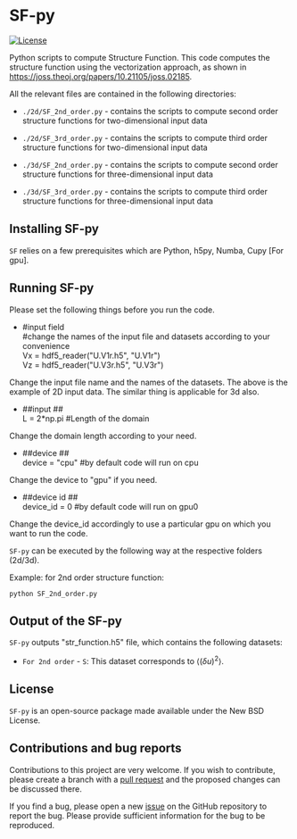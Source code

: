 # SF-py

[![License](https://img.shields.io/badge/License-BSD%203--Clause-blue.svg)](https://opensource.org/licenses/BSD-3-Clause)
 
 Python scripts to compute Structure Function. This code computes the structure function using the vectorization approach, as shown in https://joss.theoj.org/papers/10.21105/joss.02185. 


 All the relevant files are contained in the following directories: 

* ``./2d/SF_2nd_order.py`` - contains the scripts to compute second order structure functions for two-dimensional input data

* ``./2d/SF_3rd_order.py`` - contains the scripts to compute third order structure functions for two-dimensional input data

* ``./3d/SF_2nd_order.py`` - contains the scripts to compute second order structure functions for three-dimensional input data

* ``./3d/SF_3rd_order.py`` - contains the scripts to compute third order structure functions for three-dimensional input data

 

## Installing SF-py

``SF`` relies on a few prerequisites which are Python, h5py, Numba, Cupy [For gpu]. 



## Running SF-py

Please set the following things before you run the code. 

*   
    #input field <br>
    #change the names of the input file and datasets according to your convenience <br>
    Vx = hdf5_reader("U.V1r.h5", "U.V1r") <br>
    Vz = hdf5_reader("U.V3r.h5", "U.V3r") <br>

Change the input file name and the names of the datasets. The above is the example of 2D input data. The similar thing is applicable for 3d also. 

* 
    ##input ## <br>
    L = 2\*np.pi #Length of the domain <br>

Change the domain length according to your need. 


* 
    ##device ## <br>
    device = "cpu" #by default code will run on cpu <br>

Change the device to "gpu" if you need.


* 
    ##device id ## <br>
    device_id = 0 #by default code will run on gpu0 <br>

Change the device_id accordingly to use a particular gpu on which you want to run the code.


``SF-py`` can be executed by the following way at the respective folders (2d/3d).

Example: for 2nd order structure function:

    python SF_2nd_order.py


## Output of the SF-py

``SF-py`` outputs "str_function.h5" file, which contains the following datasets: 


* ``For 2nd order`` - ``S``: This dataset corresponds to $\langle(\delta u)^2\rangle$.  





## License

``SF-py`` is an open-source package made available under the New BSD License.


## Contributions and bug reports

Contributions to this project are very welcome.
If you wish to contribute, please create a branch with a [pull request](https://github.com/soumyadesude/SF-py/pulls) and the proposed changes can be discussed there.

If you find a bug, please open a new [issue](https://github.com/soumyadesude/SF-py/issues) on the GitHub repository to report the bug.
Please provide sufficient information for the bug to be reproduced.



 # 
